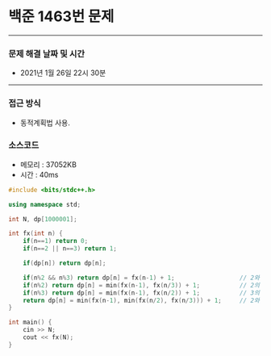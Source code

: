 
# 백준 1463번 문제

---

### 문제 해결 날짜 및 시간

- 2021년 1월 26일 22시 30분

---

### 접근 방식
- 동적계획법 사용.

### 소스코드
- 메모리 : 37052KB
- 시간 : 40ms
```c++
#include <bits/stdc++.h>

using namespace std;

int N, dp[1000001];

int fx(int n) {
    if(n==1) return 0;
    if(n==2 || n==3) return 1;

    if(dp[n]) return dp[n];

    if(n%2 && n%3) return dp[n] = fx(n-1) + 1;                  // 2와 3의 공배수가 아닐 때
    if(n%2) return dp[n] = min(fx(n-1), fx(n/3)) + 1;           // 2의 배수가 아닐 때
    if(n%3) return dp[n] = min(fx(n-1), fx(n/2)) + 1;           // 3의 배수가 아닐 때
    return dp[n] = min(fx(n-1), min(fx(n/2), fx(n/3))) + 1;     // 2와 3의 공배수일 때
}

int main() {
    cin >> N;
    cout << fx(N);
}
```
